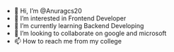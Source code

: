 - 👋 Hi, I’m @Anuragcs20
- 👀 I’m interested in Frontend Developer
- 🌱 I’m currently learning Backend Developing
- 💞️ I’m looking to collaborate on google and microsoft  
- 📫 How to reach me from my college 

<!---
Anuragcs20/Anuragcs20 is a ✨ special ✨ repository because its `README.md` (this file) appears on your GitHub profile.
You can click the Preview link to take a look at your changes.
--->
